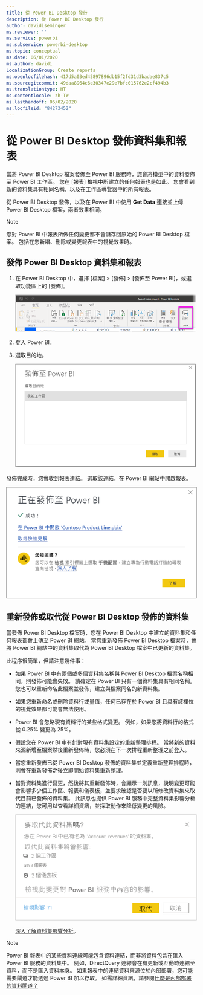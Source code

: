 ```yaml
---
title: 從 Power BI Desktop 發行
description: 從 Power BI Desktop 發行
author: davidiseminger
ms.reviewer: ''
ms.service: powerbi
ms.subservice: powerbi-desktop
ms.topic: conceptual
ms.date: 06/01/2020
ms.author: davidi
LocalizationGroup: Create reports
ms.openlocfilehash: 417d5a03ed45897896db15f2fd31d3badae837c5
ms.sourcegitcommit: 49daa8964c6e30347e29e7bfc015762e2cf494b3
ms.translationtype: HT
ms.contentlocale: zh-TW
ms.lasthandoff: 06/02/2020
ms.locfileid: "84273452"
---
```

# <a name="publish-datasets-and-reports-from-power-bi-desktop"></a>從 Power BI Desktop 發佈資料集和報表
當將 Power BI Desktop 檔案發佈至 Power BI 服務時，您會將模型中的資料發佈至 Power BI 工作區。 您在 [報表] 檢視中所建立的任何報表也是如此。 您會看到新的資料集具有相同名稱，以及在工作區導覽器中的所有報表。

從 Power BI Desktop 發佈，以及在 Power BI 中使用 **Get Data** 連接並上傳 Power BI Desktop 檔案，兩者效果相同。

> [!NOTE]
> 您對 Power BI 中報表所做任何變更都不會儲存回原始的 Power BI Desktop 檔案。 包括在您新增、刪除或變更報表中的視覺效果時。

## <a name="to-publish-a-power-bi-desktop-dataset-and-reports"></a>發佈 Power BI Desktop 資料集和報表
1. 在 Power BI Desktop 中，選擇 [檔案] \> [發佈] \> [發佈至 Power BI]，或選取功能區上的 [發佈]。  

   ![發佈按鈕](media/desktop-upload-desktop-files/pbid_publish_publishbutton.png)


2. 登入 Power BI。
3. 選取目的地。

   ![選取發佈目的地](media/desktop-upload-desktop-files/pbid_publish_select_destination.png)

發佈完成時，您會收到報表連結。 選取該連結，在 Power BI 網站中開啟報表。

![發佈成功對話方塊](media/desktop-upload-desktop-files/pbid_publish_success.png)

## <a name="republish-or-replace-a-dataset-published-from-power-bi-desktop"></a>重新發佈或取代從 Power BI Desktop 發佈的資料集
當發佈 Power BI Desktop 檔案時，您在 Power BI Desktop 中建立的資料集和任何報表都會上傳至 Power BI 網站。 當您重新發佈 Power BI Desktop 檔案時，會將 Power BI 網站中的資料集取代為 Power BI Desktop 檔案中已更新的資料集。

此程序很簡單，但請注意幾件事：

* 如果 Power BI 中有兩個或多個資料集名稱與 Power BI Desktop 檔案名稱相同，則發佈可能會失敗。 請確定在 Power BI 只有一個資料集具有相同名稱。 您也可以重新命名此檔案並發佈，建立與檔案同名的新資料集。
* 如果您重新命名或刪除資料行或量值，任何已存在於 Power BI 且具有該欄位的視覺效果都可能會無法使用。 
* Power BI 會忽略現有資料行的某些格式變更。 例如，如果您將資料行的格式從 0.25% 變更為 25%。
* 假設您在 Power BI 中有針對現有資料集設定的重新整理排程。 當將新的資料來源新增至檔案然後重新發佈時，您必須在下一次排程重新整理之前登入。
* 當您重新發佈已從 Power BI Desktop 發佈的資料集並定義重新整理排程時，則會在重新發佈之後立即開始資料集重新整理。
* 當對資料集進行變更，然後將其重新發佈時，會顯示一則訊息，說明變更可能會影響多少個工作區、報表和儀表板，並要求確認是否要以所修改資料集來取代目前已發佈的資料集。 此訊息也提供 Power BI 服務中完整資料集影響分析的連結，您可用以查看詳細資訊，並採取動作來降低變更的風險。

   ![重新發佈資料集的影響警告](media/desktop-upload-desktop-files/pbid-dataset-impact-analysis-desktop-warning.png)

   [深入了解資料集影響分析](../collaborate-share/service-dataset-impact-analysis.md)。

> [!NOTE]
> Power BI 報表中的某些資料連線可能包含資料連結，而非將資料包含在匯入 Power BI 服務的資料集中。 例如，DirectQuery 連線會在有更新或互動時連結至資料，而不是匯入資料本身。 如果報表中的連結資料來源位於內部部署，您可能需要閘道才能透過 Power BI 加以存取。 如需詳細資訊，請參閱[什麼是內部部署的資料閘道？](../connect-data/service-gateway-onprem.md)
> 